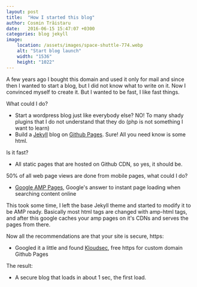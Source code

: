 ```yaml
---
layout: post
title:  "How I started this blog"
author: Cosmin Trăistaru
date:   2016-06-15 15:47:07 +0300
categories: blog jekyll
image:
    location: /assets/images/space-shuttle-774.webp
    alt: "Start blog launch"
    width: "1536"
    height: "1022"
---
```

A few years ago I bought this domain and used it only for mail and since then
I wanted to start a blog,  but I did not know what to write on it.
Now I convinced myself to create it.
But I wanted to be fast, I like fast things.

What could I do?

- Start a wordpress blog just like everybody else? NO! To many shady plugins that 
I do not understand that they do (php is not something I want to learn)
- Build a [Jekyll][jekyll] blog on [Github Pages][github-pages]. Sure! All you need know is some html.

Is it fast?

- All static pages that are hosted on Github CDN, so yes, it should be.

50% of all web page views are done from mobile pages, what could I do?

- [Google AMP Pages][google-amp], Google's answer to instant page loading when searching content online

This took some time, I left the base Jekyll theme and started to modify it
to be AMP ready. Basically most html tags are changed with amp-html tags,
and after this google caches your amp pages on it's CDNs and serves the pages from
there.

Now all the recommendations are that your site is secure, https:

- Googled it a little and found [Kloudsec][kloudsec], free https for custom domain Github Pages

The result:

- A secure blog that loads in about 1 sec, the first load.

[jekyll]: https://jekyllrb.com/
[google-amp]: https://www.ampproject.org/
[kloudsec]: https://www.kloudsec.com/
[github-pages]: https://pages.github.com/